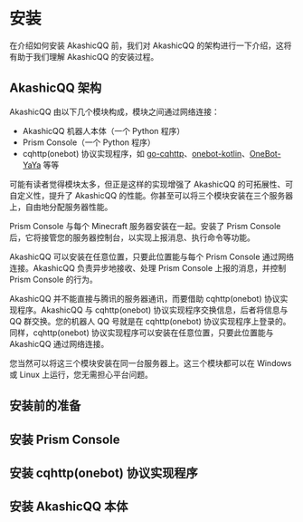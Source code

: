 # 安装

在介绍如何安装 AkashicQQ 前，我们对 AkashicQQ 的架构进行一下介绍，这将有助于我们理解 AkashicQQ 的安装过程。

## AkashicQQ 架构

AkashicQQ 由以下几个模块构成，模块之间通过网络连接：

+ AkashicQQ 机器人本体（一个 Python 程序）
+ Prism Console（一个 Python 程序）
+ cqhttp(onebot) 协议实现程序，如 [go-cqhttp](https://github.com/Mrs4s/go-cqhttp)、[onebot-kotlin](https://github.com/yyuueexxiinngg/onebot-kotlin)、[OneBot-YaYa](https://github.com/Yiwen-Chan/OneBot-YaYa) 等等

可能有读者觉得模块太多，但正是这样的实现增强了 AkashicQQ 的可拓展性、可自定义性，提升了 AkashicQQ 的性能。你甚至可以将三个模块安装在三个服务器上，自由地分配服务器性能。

Prism Console 与每个 Minecraft 服务器安装在一起。安装了 Prism Console 后，它将接管您的服务器控制台，以实现上报消息、执行命令等功能。

AkashicQQ 可以安装在任意位置，只要此位置能与每个 Prism Console 通过网络连接。AkashicQQ 负责异步地接收、处理 Prism Console 上报的消息，并控制 Prism Console 的行为。

AkashicQQ 并不能直接与腾讯的服务器通讯，而要借助 cqhttp(onebot) 协议实现程序。AkashicQQ 与 cqhttp(onebot) 协议实现程序交换信息，后者将信息与 QQ 群交换。您的机器人 QQ 号就是在 cqhttp(onebot) 协议实现程序上登录的。同样，cqhttp(onebot) 协议实现程序可以安装在任意位置，只要此位置能与 AkashicQQ 通过网络连接。

您当然可以将这三个模块安装在同一台服务器上。这三个模块都可以在 Windows 或 Linux 上运行，您无需担心平台问题。

## 安装前的准备

## 安装 Prism Console

## 安装 cqhttp(onebot) 协议实现程序

## 安装 AkashicQQ 本体